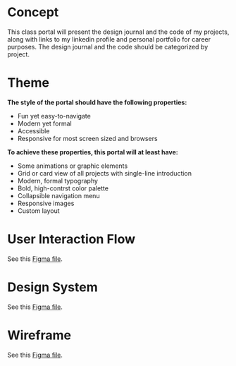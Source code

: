 # Concept
This class portal will present the design journal and the code of my projects, along with links to my linkedin profile and personal portfolio for career purposes.
The design journal and the code should be categorized by project.

# Theme
**The style of the portal should have the following properties:**
- Fun yet easy-to-navigate
- Modern yet formal
- Accessible
- Responsive for most screen sized and browsers

**To achieve these properties, this portal will at least have:**
- Some animations or graphic elements
- Grid or card view of all projects with single-line introduction
- Modern, formal typography
- Bold, high-contrst color palette
- Collapsible navigation menu
- Responsive images
- Custom layout

# User Interaction Flow
See this [Figma file]().

# Design System
See this [Figma file]().

# Wireframe
See this [Figma file]().
